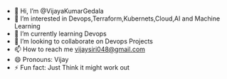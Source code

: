 - 👋 Hi, I’m @VijayaKumarGedala
- 👀 I’m interested in Devops,Terraform,Kubernets,Cloud,AI and Machine Learning
- 🌱 I’m currently learning Devops
- 💞️ I’m looking to collaborate on Devops Projects
- 📫 How to reach me vijaysiri048@gmail.com
- 😄 Pronouns: Vijay
- ⚡ Fun fact: Just Think it might work out

<!---
VijayaKumarGedala/VijayaKumarGedala is a ✨ special ✨ repository because its `README.md` (this file) appears on your GitHub profile.
You can click the Preview link to take a look at your changes.
--->
